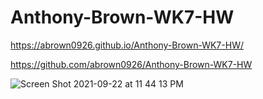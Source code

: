 # Anthony-Brown-WK7-HW


https://abrown0926.github.io/Anthony-Brown-WK7-HW/


https://github.com/abrown0926/Anthony-Brown-WK7-HW


![Screen Shot 2021-09-22 at 11 44 13 PM](https://user-images.githubusercontent.com/85444308/134455776-9505a02a-9732-47d2-92ae-48bea879d830.png)


